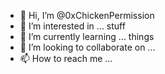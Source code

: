 - 👋 Hi, I’m @0xChickenPermission
- 👀 I’m interested in ... stuff
- 🌱 I’m currently learning ... things
- 💞️ I’m looking to collaborate on ... 
- 📫 How to reach me ...

<!---
0xChickenPermission/0xChickenPermission is a ✨ special ✨ repository because its `README.md` (this file) appears on your GitHub profile.
You can click the Preview link to take a look at your changes.
--->
